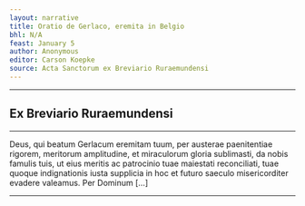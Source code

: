```yaml
---
layout: narrative
title: Oratio de Gerlaco, eremita in Belgio
bhl: N/A
feast: January 5
author: Anonymous
editor: Carson Koepke
source: Acta Sanctorum ex Breviario Ruraemundensi
---
```


---

## Ex Breviario Ruraemundensi

---

Deus, qui beatum Gerlacum eremitam tuum, per austerae paenitentiae rigorem, meritorum amplitudine, et miraculorum gloria sublimasti, da nobis famulis tuis, ut eius meritis ac patrocinio tuae maiestati reconciliati, tuae quoque indignationis iusta supplicia in hoc et futuro saeculo misericorditer evadere valeamus. Per Dominum […]

---
